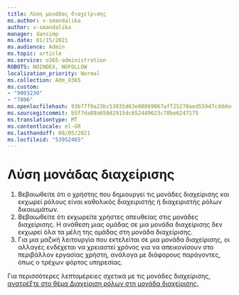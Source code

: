 ```yaml
---
title: Λύση μονάδας διαχείρισης
ms.author: v-smandalika
author: v-smandalika
manager: dansimp
ms.date: 01/15/2021
ms.audience: Admin
ms.topic: article
ms.service: o365-administration
ROBOTS: NOINDEX, NOFOLLOW
localization_priority: Normal
ms.collection: Adm_O365
ms.custom:
- "9003230"
- "7896"
ms.openlocfilehash: 93b77f0a23bc53035d63e08869067aff25270aed559d7cddded04aaa92285302
ms.sourcegitcommit: b5f7da89a650d2915dc652449623c78be6247175
ms.translationtype: MT
ms.contentlocale: el-GR
ms.lasthandoff: 08/05/2021
ms.locfileid: "53952465"
---
```

# <a name="administrative-unit-solution"></a>Λύση μονάδας διαχείρισης

1. Βεβαιωθείτε ότι ο χρήστης που δημιουργεί τις μονάδες διαχείρισης και εκχωρεί ρόλους είναι καθολικός διαχειριστής ή διαχειριστής ρόλων δικαιωμάτων.
2. Βεβαιωθείτε ότι εκχωρείτε χρήστες απευθείας στις μονάδες διαχείρισης. Η ανάθεση μιας ομάδας σε μια μονάδα διαχείρισης δεν εκχωρεί όλα τα μέλη της ομάδας στη μονάδα διαχείρισης.
3. Για μια μαζική λειτουργία που εκτελείται σε μια μονάδα διαχείρισης, οι αλλαγές ενδέχεται να χρειαστεί χρόνος για να απεικονίσουν στο περιβάλλον εργασίας χρήστη, ανάλογα με διάφορους παράγοντες, όπως ο τρέχων φόρτος υπηρεσίας.

Για περισσότερες λεπτομέρειες σχετικά με τις μονάδες διαχείρισης, [ανατρέξτε στο θέμα Διαχείριση ρόλων στη μονάδα διαχείρισης.](https://docs.microsoft.com/azure/active-directory/roles/administrative-units)
